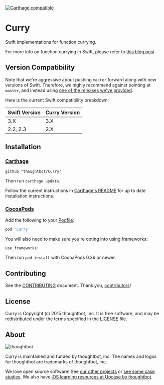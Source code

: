 [![Carthage compatible](https://img.shields.io/badge/Carthage-compatible-4BC51D.svg?style=flat)](https://github.com/Carthage/Carthage)
# Curry #

Swift implementations for function currying.

For more info on function currying in Swift, please refer to [this blog
post][tb-curry]

[tb-curry]: https://robots.thoughtbot.com/introduction-to-function-currying-in-swift

## Version Compatibility

Note that we're aggressive about pushing `master` forward along with new
versions of Swift. Therefore, we highly recommend against pointing at `master`,
and instead using [one of the releases we've provided][releases].

[releases]: https://github.com/thoughtbot/Curry/releases

Here is the current Swift compatibility breakdown:

| Swift Version | Curry Version |
| ------------- | ------------- |
| 3.X           | 3.X           |
| 2.2, 2.3      | 2.X           |

## Installation ##

### [Carthage] ###

[Carthage]: https://github.com/Carthage/Carthage

```
github "thoughtbot/Curry"
```

Then run `carthage update`.

Follow the current instructions in [Carthage's README][carthage-installation]
for up to date installation instructions.

[carthage-installation]: https://github.com/Carthage/Carthage#adding-frameworks-to-an-application

### [CocoaPods] ###

[CocoaPods]: http://cocoapods.org

Add the following to your [Podfile](http://guides.cocoapods.org/using/the-podfile.html):

```ruby
pod 'Curry'
```

You will also need to make sure you're opting into using frameworks:

```ruby
use_frameworks!
```

Then run `pod install` with CocoaPods 0.36 or newer.

Contributing
------------

See the [CONTRIBUTING] document. Thank you, [contributors]!

[CONTRIBUTING]: CONTRIBUTING.md
[contributors]: https://github.com/thoughtbot/Curry/graphs/contributors

License
-------

Curry is Copyright (c) 2015 thoughtbot, inc. It is free software, and may be
redistributed under the terms specified in the [LICENSE] file.

[LICENSE]: /LICENSE

About
-----

![thoughtbot](https://thoughtbot.com/logo.png)

Curry is maintained and funded by thoughtbot, inc. The names and logos for
thoughtbot are trademarks of thoughtbot, inc.

We love open source software! See [our other projects](https://thoughtbot.com/tools) or [see some case studies][case studies]. We also have [iOS learning resources at Upcase by thoughtbot](https://thoughtbot.com/upcase/ios).

[community]: ttps://thoughtbot.com/tools
[case studies]: https://thoughtbot.com/ios
[hire]: https://thoughtbot.com/hire-us?utm_source=github
